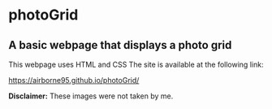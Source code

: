 # photoGrid

## A basic webpage that displays a photo grid

This webpage uses HTML and CSS
The site is available at the following link:

https://airborne95.github.io/photoGrid/

**Disclaimer:** These images were not taken by me.
